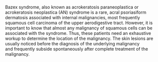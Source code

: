 Bazex syndrome, also known as acrokeratosis paraneoplastica or acrokeratosis neoplastica (AN) syndrome is a rare, acral psoriasiform dermatosis associated with internal malignancies, most frequently squamous cell carcinoma of the upper aerodigestive tract. However, it is important to know that almost any malignancy of squamous cells can be associated with the syndrome. Thus, these patients need an exhaustive workup to determine the location of the malignancy. The skin lesions are usually noticed before the diagnosis of the underlying malignancy and frequently subside spontaneously after complete treatment of the malignancy.